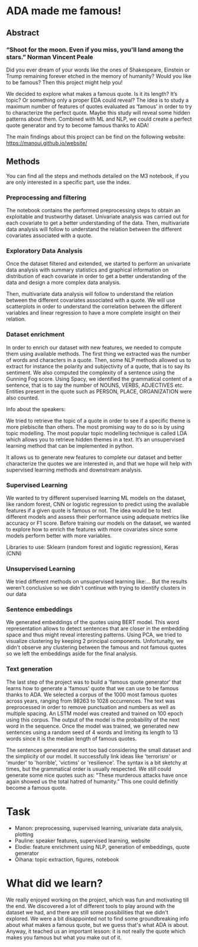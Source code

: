 # ADA made me famous!

## Abstract
### “Shoot for the moon. Even if you miss, you'll land among the stars.” Norman Vincent Peale

Did you ever dream of your words like the ones of Shakespeare, Einstein or Trump remaining forever etched in the memory of humanity?  Would you like to be famous? Then this project might help you!

We decided to explore what makes a famous quote. Is it its length? It’s topic? Or something only a proper EDA could reveal? The idea is to study a maximum number of features of quotes evaluated as ‘famous’ in order to try to characterize the perfect quote. Maybe this study will reveal some hidden patterns about them. Combined with ML and NLP, we could create a perfect quote generator and try to become famous thanks to ADA!

The main findings about this project can be find on the following website: https://manoui.github.io/website/

## Methods
You can find all the steps and methods detailed on the M3 notebook, if you are only interested in a specific part, use the index.

### Preprocessing and filtering
The notebook contains the performed preprocessing steps to obtain an exploitable and trustworthy dataset. Univariate analysis was carried out for each covariate to get a better understanding of the data. Then, multivariate data analysis will follow to understand the relation between the different covariates associated with a quote. 

### Exploratory Data Analysis
Once the dataset filtered and extended, we started to perform an univariate data analysis with summary statistics and graphical information on distribution of each covariate in order to get a better understanding of the data and design a more complex data analysis.

Then, multivariate data analysis will follow to understand the relation between the different covariates associated with a quote. We will use scatterplots in order to understand the correlation between the different variables and linear regression to have a more complete insight on their relation.


### Dataset enrichment
In order to enrich our dataset with new features, we needed to compute them using available methods. The first thing we extracted was the number of words and characters in a quote. Then, some NLP methods allowed us to extract for instance the polarity and subjectivity of a quote, that is to say its sentiment. We also computed the complexity of a sentence using the Gunning Fog score. Using Spacy, we identified the grammatical content of a sentence, that is to say the number of NOUNS, VERBS, ADJECTIVES etc. Entities present in the quote such as PERSON, PLACE, ORGANIZATION were also counted.

Info about the speakers:

We tried to retrieve the topic of a quote in order to see if a specific theme is more plebiscite than others. The most promising way to do so is by using topic modelling. The most popular topic modelling technique is called LDA which allows you to retrieve hidden themes in a text. It’s an unsupervised learning method that can be implemented in python.

It allows us to generate new features to complete our dataset and better characterize the quotes we are interested in, and that we hope will help with supervised learning methods and downstream analysis.



### Supervised Learning
We wanted to try different supervised learning ML models on the dataset, like random forest, CNN or logistic regression to predict using the available features if a given quote is famous or not. The idea would be to test different models and assess their performance using adequate metrics like accuracy or F1 score. Before training our models on the dataset, we wanted to explore how to enrich the features with more covariates since some models perform better with more variables.

Libraries to use: Sklearn (random forest and logistic regression), Keras (CNN)

### Unsupervised Learning
We tried different methods on unsupervised learning like:... But the results weren't conclusive so we didn't continue with trying to identify clusters in our data

### Sentence embeddings
We generated embeddings of the quotes using BERT model. This word representation allows to detect sentences that are closer in the embedding space and thus might reveal interesting patterns. Using PCA, we tried to visualize clustering by keeping 2 principal components. Unfortunalty, we didn't observe any clustering between the famous and not famous quotes so we left the embeddings aside for the final analysis.

### Text generation
The last step of the project was to build a 'famous quote generator' that learns how to generate a 'famous' quote that we can use to be famous thanks to ADA. We selected a corpus of the 1000 most famous quotes across years, ranging from 98263 to 1028 occurrences. The text was preprocessed in order to remove punctuation and numbers as well as multiple spacing. An LSTM model was created and trained on 100 epoch using this corpus. The output of the model is the probability of the next word in the sequence. Once the model was trained, we generated new sentences using a random seed of 4 words and limiting its length to 13 words since it is the median length of famous quotes.

The sentences generated are not too bad considering the small dataset and the simplicity of our model. It successfully link ideas like 'terrorism' or 'murder' to 'horrible', 'victims' or 'resilience'. The syntax is a bit sketchy at times, but the grammatical order is usually respected. We still could generate some nice quotes such as:
"These murderous attacks have once again showed us the total hatred of humanity.” This one could definitly become a famous quote.

# Task
* Manon: preprocessing, supervised learning, univariate data analysis, plotting
* Pauline: speaker features, supervised learning, website
* Elodie: feature enrichment using NLP, generation of embeddings, quote generator
* Oihana: topic extraction, figures, notebook

# What did we learn?
We really enjoyed working on the project, which was fun and motivating till the end. We discovered a lot of different tools to play around with the dataset we had, and there are still some possibilities that we didn't explored.  We were a bit disappointed not to find some groundbreaking info about what makes a famous quote, but we guess that's what ADA is about. Anyway, it teached us an important lesson: it is not really the quote which makes you famous but what you make out of it.







